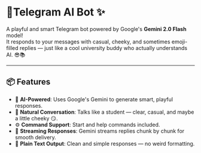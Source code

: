 # 🤖Telegram AI Bot ✨

A playful and smart Telegram bot powered by Google's **Gemini 2.0 Flash** model!  
It responds to your messages with casual, cheeky, and sometimes emoji-filled replies — just like a cool university buddy who actually understands AI. 😎📚

---

## 📦 Features

- 🔮 **AI-Powered**: Uses Google's Gemini to generate smart, playful responses.
- 💬 **Natural Conversation**: Talks like a student — clear, casual, and maybe a little cheeky 😏.
- ⚙️ **Command Support**: Start and help commands included.
- 🌊 **Streaming Responses**: Gemini streams replies chunk by chunk for smooth delivery.
- 🧼 **Plain Text Output**: Clean and simple responses — no weird formatting.
